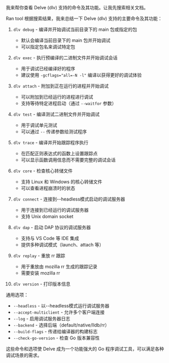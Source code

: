 我来帮你查看 Delve (dlv) 支持的命令及其功能。让我先搜索相关文档。


Ran tool
根据搜索结果，我来总结一下 Delve (dlv) 支持的主要命令及其功能：

1. `dlv debug` - 编译并开始调试当前目录下的 main 包或指定的包
   - 默认会编译当前目录下的 main 包并开始调试
   - 可以指定包名来调试特定包

2. `dlv exec` - 执行预编译的二进制文件并开始调试会话
   - 用于调试已经编译好的程序
   - 建议使用 `-gcflags="all=-N -l"` 编译以获得更好的调试体验

3. `dlv attach` - 附加到正在运行的进程并开始调试
   - 可以附加到已经运行的进程进行调试
   - 支持等待特定进程启动（通过 `--waitfor` 参数）

4. `dlv test` - 编译测试二进制文件并开始调试
   - 用于调试单元测试
   - 可以通过 `--` 传递参数给测试程序

5. `dlv trace` - 编译并开始跟踪程序执行
   - 在匹配正则表达式的函数上设置跟踪点
   - 可以显示函数调用信息而不需要完整的调试会话

6. `dlv core` - 检查核心转储文件
   - 支持 Linux 和 Windows 的核心转储文件
   - 可以查看进程崩溃时的状态

7. `dlv connect` - 连接到--headless模式启动的调试服务器
   - 用于连接到已经运行的调试服务器
   - 支持 Unix domain socket

8. `dlv dap` - 启动 DAP 协议的调试服务器
   - 支持与 VS Code 等 IDE 集成
   - 提供多种调试模式（launch、attach 等）

9. `dlv replay` - 重放 rr 跟踪
   - 用于重放由 mozilla rr 生成的跟踪记录
   - 需要安装 mozilla rr

10. `dlv version` - 打印版本信息

通用选项：
- `--headless` - 以--headless模式运行调试服务器
- `--accept-multiclient` - 允许多个客户端连接
- `--log` - 启用调试服务器日志
- `--backend` - 选择后端（default/native/lldb/rr）
- `--build-flags` - 传递给编译器的构建标志
- `--check-go-version` - 检查 Go 版本兼容性

这些命令和选项使 Delve 成为一个功能强大的 Go 程序调试工具，可以满足各种调试场景的需求。

